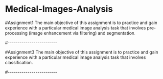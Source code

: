 # Medical-Images-Analysis

#Assignment1 
The main objective of this assignment is to practice and gain experience with a
particular medical image analysis task that involves pre-processing (image enhancement via
filtering) and segmentation.

#-------------------------

#Assignment3 
The main objective of this assignment is to practice and gain experience with a
particular medical image analysis task that involves classification.

#-------------------------

